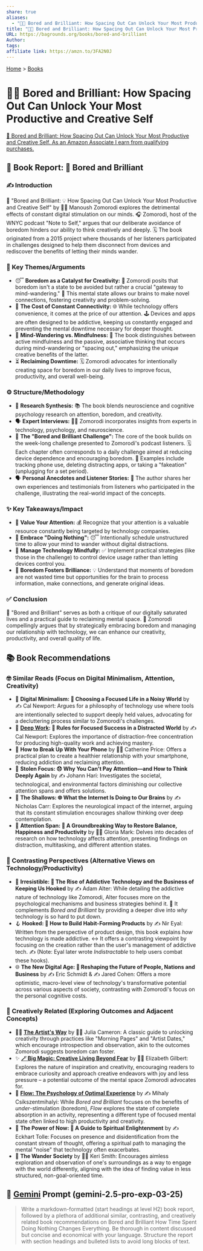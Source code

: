```yaml
---
share: true
aliases:
  - "🥱🤓 Bored and Brilliant: How Spacing Out Can Unlock Your Most Productive and Creative Self"
title: "🥱🤓 Bored and Brilliant: How Spacing Out Can Unlock Your Most Productive and Creative Self"
URL: https://bagrounds.org/books/bored-and-brilliant
Author: 
tags: 
affiliate link: https://amzn.to/3FA2N0J
---
```

[Home](../index.md) > [Books](./index.md)  
# 🥱🤓 Bored and Brilliant: How Spacing Out Can Unlock Your Most Productive and Creative Self  
[🛒 Bored and Brilliant: How Spacing Out Can Unlock Your Most Productive and Creative Self. As an Amazon Associate I earn from qualifying purchases.](https://amzn.to/3FA2N0J)  
  
## 📖 Book Report: 🤯 Bored and Brilliant  
  
### ✍️ Introduction  
📖 "Bored and Brilliant: 💡 How Spacing Out Can Unlock Your Most Productive and Creative Self" by 👩‍💼 Manoush Zomorodi explores the detrimental effects of constant digital stimulation on our minds. 🎧 Zomorodi, host of the WNYC podcast "Note to Self," argues that our deliberate avoidance of boredom hinders our ability to think creatively and deeply. 🗓️ The book originated from a 2015 project where thousands of her listeners participated in challenges designed to help them disconnect from devices and rediscover the benefits of letting their minds wander.  
  
### 🔑 Key Themes/Arguments  
* 😴 **Boredom as a Catalyst for Creativity:** 🧠 Zomorodi posits that boredom isn't a state to be avoided but rather a crucial "gateway to mind-wandering." 🤔 This mental state allows our brains to make novel connections, fostering creativity and problem-solving.  
* 📱 **The Cost of Constant Connectivity:** 🌐 While technology offers convenience, it comes at the price of our attention. 🕹️ Devices and apps are often designed to be addictive, keeping us constantly engaged and preventing the mental downtime necessary for deeper thought.  
* 🧘 **Mind-Wandering vs. Mindfulness:** 💭 The book distinguishes between active mindfulness and the passive, associative thinking that occurs during mind-wandering or "spacing out," emphasizing the unique creative benefits of the latter.  
* ⏳ **Reclaiming Downtime:** 🗓️ Zomorodi advocates for intentionally creating space for boredom in our daily lives to improve focus, productivity, and overall well-being.  
  
### ⚙️ Structure/Methodology  
* 🔬 **Research Synthesis:** 📚 The book blends neuroscience and cognitive psychology research on attention, boredom, and creativity.  
* 🗣️ **Expert Interviews:** 👨‍🏫 Zomorodi incorporates insights from experts in technology, psychology, and neuroscience.  
* 💪 **The "Bored and Brilliant Challenge":** The core of the book builds on the week-long challenge presented to Zomorodi's podcast listeners. 🗓️ Each chapter often corresponds to a daily challenge aimed at reducing device dependence and encouraging boredom. 📱 Examples include tracking phone use, deleting distracting apps, or taking a "fakeation" (unplugging for a set period).  
* 🗣️ **Personal Anecdotes and Listener Stories:** 💬 The author shares her own experiences and testimonials from listeners who participated in the challenge, illustrating the real-world impact of the concepts.  
  
### ✨ Key Takeaways/Impact  
* 🎯 **Value Your Attention:** 💰 Recognize that your attention is a valuable resource constantly being targeted by technology companies.  
* 🧘 **Embrace "Doing Nothing":** 😴 Intentionally schedule unstructured time to allow your mind to wander without digital distractions.  
* 📱 **Manage Technology Mindfully:** ✅ Implement practical strategies (like those in the challenge) to control device usage rather than letting devices control you.  
* 🤯 **Boredom Fosters Brilliance:** 💡 Understand that moments of boredom are not wasted time but opportunities for the brain to process information, make connections, and generate original ideas.  
  
### ✅ Conclusion  
📖 "Bored and Brilliant" serves as both a critique of our digitally saturated lives and a practical guide to reclaiming mental space. 🧠 Zomorodi compellingly argues that by strategically embracing boredom and managing our relationship with technology, we can enhance our creativity, productivity, and overall quality of life.  
  
## 📚 Book Recommendations  
  
### 🤓 Similar Reads (Focus on Digital Minimalism, Attention, Creativity)  
* 📱 **Digital Minimalism: 🧘 Choosing a Focused Life in a Noisy World** by ✍️ Cal Newport: Argues for a philosophy of technology use where tools are intentionally selected to support deeply held values, advocating for a decluttering process similar to Zomorodi's challenges.  
* 🎯 **[Deep Work](./deep-work.md): 🧘 Rules for Focused Success in a Distracted World** by ✍️ Cal Newport: Explores the importance of distraction-free concentration for producing high-quality work and achieving mastery.  
* 📱 **How to Break Up With Your Phone** by 👩‍💼 Catherine Price: Offers a practical plan to create a healthier relationship with your smartphone, reducing addiction and reclaiming attention.  
* 🤯 **Stolen Focus: 😞 Why You Can't Pay Attention—and How to Think Deeply Again** by ✍️ Johann Hari: Investigates the societal, technological, and environmental factors diminishing our collective attention spans and offers solutions.  
* 🧠 **The Shallows: 🌐 What the Internet Is Doing to Our Brains** by ✍️ Nicholas Carr: Explores the neurological impact of the internet, arguing that its constant stimulation encourages shallow thinking over deep contemplation.  
* 🎯 **Attention Span: 🧠 A Groundbreaking Way to Restore Balance, Happiness and Productivity** by 👩‍💼 Gloria Mark: Delves into decades of research on how technology affects attention, presenting findings on distraction, multitasking, and different attention states.  
  
### 🤔 Contrasting Perspectives (Alternative Views on Technology/Productivity)  
* 📱 **Irresistible: 🧲 The Rise of Addictive Technology and the Business of Keeping Us Hooked** by ✍️ Adam Alter: While detailing the addictive nature of technology like Zomorodi, Alter focuses more on the psychological mechanisms and business strategies behind it. 🤝 It complements *Bored and Brilliant* by providing a deeper dive into *why* technology is so hard to put down.  
* 🪝 **Hooked: 🔨 How to Build Habit-Forming Products** by ✍️ Nir Eyal: Written from the perspective of product design, this book explains *how* technology is made addictive. ↔️ It offers a contrasting viewpoint by focusing on the creation rather than the user's management of addictive tech. ✍️ (Note: Eyal later wrote *Indistractable* to help users combat these hooks).  
* 🌐 **The New Digital Age: 🚀 Reshaping the Future of People, Nations and Business** by ✍️ Eric Schmidt & ✍️ Jared Cohen: Offers a more optimistic, macro-level view of technology's transformative potential across various aspects of society, contrasting with Zomorodi's focus on the personal cognitive costs.  
  
### 🎨 Creatively Related (Exploring Outcomes and Adjacent Concepts)  
* 👩‍🎨 **[The Artist's Way](./the-artists-way.md)** by 👩‍💼 Julia Cameron: A classic guide to unlocking creativity through practices like "Morning Pages" and "Artist Dates," which encourage introspection and observation, akin to the outcomes Zomorodi suggests boredom can foster.  
* ✨ **[🪄 Big Magic: Creative Living Beyond Fear](./big-magic.md)** by 👩‍💼 Elizabeth Gilbert: Explores the nature of inspiration and creativity, encouraging readers to embrace curiosity and approach creative endeavors with joy and less pressure – a potential outcome of the mental space Zomorodi advocates for.  
* 🌊 **[Flow: The Psychology of Optimal Experience](./flow-the-psychology-of-optimal-experience.md)** by ✍️ Mihaly Csikszentmihalyi: While *Bored and Brilliant* focuses on the benefits of *under*-stimulation (boredom), *Flow* explores the state of complete absorption in an activity, representing a different type of focused mental state often linked to high productivity and creativity.  
* 🧘 **The Power of Now: 🙏 A Guide to Spiritual Enlightenment** by ✍️ Eckhart Tolle: Focuses on presence and disidentification from the constant stream of thought, offering a spiritual path to managing the mental "noise" that technology often exacerbates.  
* 🚶 **The Wander Society** by 👩‍💼 Keri Smith: Encourages aimless exploration and observation of one's surroundings as a way to engage with the world differently, aligning with the idea of finding value in less structured, non-goal-oriented time.  
  
## 💬 [Gemini](../software/gemini.md) Prompt (gemini-2.5-pro-exp-03-25)  
> Write a markdown-formatted (start headings at level H2) book report, followed by a plethora of additional similar, contrasting, and creatively related book recommendations on Bored and Brilliant How Time Spent Doing Nothing Changes Everything. Be thorough in content discussed but concise and economical with your language. Structure the report with section headings and bulleted lists to avoid long blocks of text.